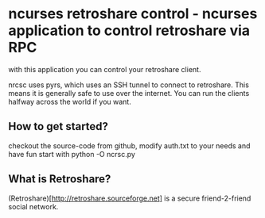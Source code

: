 # ncurses retroshare control - ncurses application to control retroshare via RPC #

with this application you can control your retroshare client.

nrcsc uses pyrs, which uses an SSH tunnel to connect to retroshare. This means it is generally
safe to use over the internet. You can run the clients halfway across the world if you want.

## How to get started? ##

checkout the source-code from github, modify auth.txt to your needs and have fun
start with python -O ncrsc.py

## What is Retroshare? ##

(Retroshare)[http://retroshare.sourceforge.net] is a secure friend-2-friend social network. 
